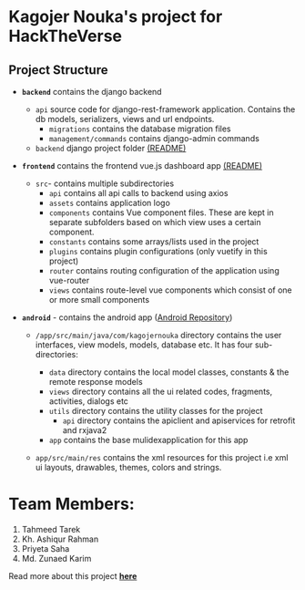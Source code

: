 Kagojer Nouka's project for HackTheVerse
========================================

## Project Structure
- **`backend`** contains the django backend
  - `api` source code for django-rest-framework application. Contains the db models, serializers, views and url endpoints.
    - `migrations` contains the database migration files
    - `management/commands` contains django-admin commands
  - `backend` django project folder [(README)](https://github.com/TeamKagojerNouka/HackTheVerse_KagojerNouka/blob/master/backend/readme.md)
- **`frontend`** contains the frontend vue.js dashboard app [(README)](https://github.com/TeamKagojerNouka/HackTheVerse_KagojerNouka/tree/master/frontend)
  - `src`- contains multiple subdirectories
    - `api` contains all api calls to backend using axios
    - `assets` contains application logo 
    - `components` contains Vue component files. These are kept in separate subfolders based on which view uses a certain component.
    - `constants` contains some arrays/lists used in the project
    - `plugins` contains plugin configurations (only vuetify in this project)
    - `router` contains routing configuration of the application using vue-router
    - `views` contains route-level vue components which consist of one or more small components

- **`android`** - contains the android app ([Android Repository](https://github.com/TeamKagojerNouka/HackTheVerse_KagojerNoukaAndroid))
  - `/app/src/main/java/com/kagojernouka` directory contains the user interfaces, view models, models, database etc. It has four sub-directories:
    - `data` directory contains the local model classes, constants & the remote response models
    - `views` directory contains all the ui related codes, fragments, activities, dialogs etc
    - `utils` directory contains the utility classes for the project
      - `api` directory contains the apiclient and apiservices for retrofit and rxjava2
    - `app` contains the base mulidexapplication for this app 
      
  - `app/src/main/res` contains the xml resources for this project i.e xml ui layouts, drawables, themes, colors and strings.


Team Members:
=============
1. Tahmeed Tarek
2. Kh. Ashiqur Rahman
3. Priyeta Saha
4. Md. Zunaed Karim

Read more about this project **[here](https://drive.google.com/file/d/1BdtuCk-HngjvCdV_R5fWpH2VlrNcLnfE/view?usp=sharing)**
